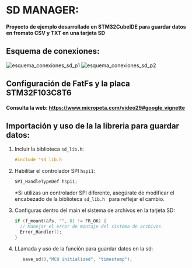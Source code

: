 # SD MANAGER: 
#### Proyecto de ejemplo desarrollado en STM32CubeIDE para guardar datos en fromato CSV y TXT en una tarjeta SD

## Esquema de conexiones:
![esquema_conexiones_sd_p1](https://github.com/guti10x/SD_manager/assets/82153822/59fc2bb2-901b-4948-96a2-d676cf8a941c)
![esquema_conexiones_sd_p2](https://github.com/guti10x/SD_manager/assets/82153822/e0d491bb-a936-49f1-b9cb-f4eab4eb6b4b)

## Configuración de FatFs y la placa STM32F103C8T6
#### Consulta la web: https://www.micropeta.com/video29#google_vignette
    
## Importación y uso de la la libreria para guardar datos:
1. Incluir la biblioteca `sd_lib.h`:
    ```c
    #include "sd_lib.h
    ```
2. Habilitar el controlador SPI `hspi1`:
    ```c
    SPI_HandleTypeDef hspi1;
    ```
    *Si utilizas un controlador SPI diferente, asegúrate de modificar el encabezado de la biblioteca `sd_lib.h ` para reflejar el cambio.

4. Configuras dentro del main el sistema de archivos en la tarjeta SD:
    ```c
    if (f_mount(&fs, "", 0) != FR_OK) {
      // Manejar el error de montaje del sistema de archivos
      Error_Handler();
    }
    ```

5. LLamada y uso de la función para guardar datos en la sd:
   ```c
      save_sd(0,"MCU initialized", "timestamp");
   ```

